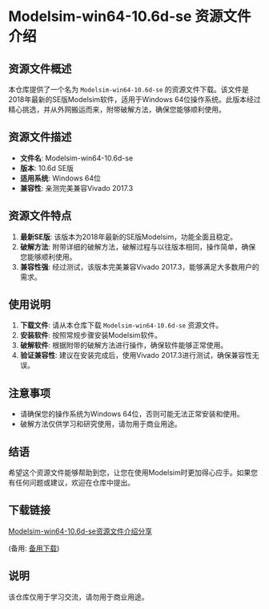 # Modelsim-win64-10.6d-se 资源文件介绍

## 资源文件概述

本仓库提供了一个名为 `Modelsim-win64-10.6d-se` 的资源文件下载。该文件是2018年最新的SE版Modelsim软件，适用于Windows 64位操作系统。此版本经过精心挑选，并从外网搬运而来，附带破解方法，确保您能够顺利使用。

## 资源文件描述

- **文件名**: Modelsim-win64-10.6d-se
- **版本**: 10.6d SE版
- **适用系统**: Windows 64位
- **兼容性**: 亲测完美兼容Vivado 2017.3

## 资源文件特点

1. **最新SE版**: 该版本为2018年最新的SE版Modelsim，功能全面且稳定。
2. **破解方法**: 附带详细的破解方法，破解过程与以往版本相同，操作简单，确保您能够顺利使用。
3. **兼容性强**: 经过测试，该版本完美兼容Vivado 2017.3，能够满足大多数用户的需求。

## 使用说明

1. **下载文件**: 请从本仓库下载 `Modelsim-win64-10.6d-se` 资源文件。
2. **安装软件**: 按照常规步骤安装Modelsim软件。
3. **破解软件**: 根据附带的破解方法进行操作，确保软件能够正常使用。
4. **验证兼容性**: 建议在安装完成后，使用Vivado 2017.3进行测试，确保兼容性无误。

## 注意事项

- 请确保您的操作系统为Windows 64位，否则可能无法正常安装和使用。
- 破解方法仅供学习和研究使用，请勿用于商业用途。

## 结语

希望这个资源文件能够帮助到您，让您在使用Modelsim时更加得心应手。如果您有任何问题或建议，欢迎在仓库中提出。

## 下载链接
[Modelsim-win64-10.6d-se资源文件介绍分享](https://pan.quark.cn/s/bd9c449d9385) 

(备用: [备用下载](https://pan.baidu.com/s/155jF7IxVTdv8qjLDAGEpEg?pwd=1234))

## 说明

该仓库仅用于学习交流，请勿用于商业用途。
